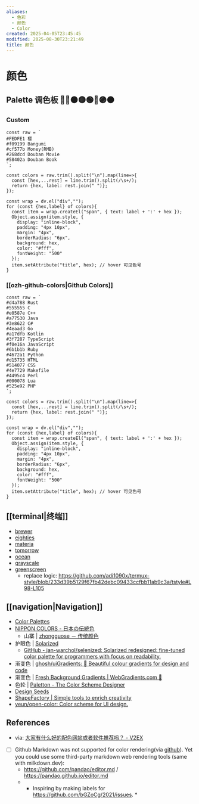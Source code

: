 ```yaml
---
aliases:
  - 色彩
  - 颜色
  - Color
created: 2025-04-05T23:45:45
modified: 2025-08-30T23:21:49
title: 颜色
---
```


# 颜色

## Palette 调色板 🎨🔴🟠🟡🟢🔵🟣🟤

### Custom

```dataviewjs
const raw = `
#FEDFE1 樱
#f09199 Bangumi
#cf577b Money(RMB)
#268dcd Douban Movie
#58402a Douban Book
`;

const colors = raw.trim().split("\n").map(line=>{
  const [hex,...rest] = line.trim().split(/\s+/);
  return {hex, label: rest.join(" ")};
});

const wrap = dv.el("div","");
for (const {hex,label} of colors){
  const item = wrap.createEl("span", { text: label + ':' + hex });
  Object.assign(item.style, {
    display: "inline-block",
    padding: "4px 10px",
    margin: "4px",
    borderRadius: "6px",
    background: hex,
    color: "#fff",
    fontWeight: "500"
  });
  item.setAttribute("title", hex); // hover 可见色号
}
```

### [[ozh-github-colors|Github Colors]]

```dataviewjs
const raw = `
#d4a788 Rust
#555555 C
#e0587e C++
#a77530 Java
#3e8622 C#
#4eaad3 Go
#a17dfb Kotlin
#3f7287 TypeScript
#f0e16a JavaScript
#6b1b1b Ruby
#4672a1 Python
#d15735 HTML
#514077 CSS
#4e7729 Makefile
#4495c4 Perl
#000078 Lua
#525e92 PHP
`;

const colors = raw.trim().split("\n").map(line=>{
  const [hex,...rest] = line.trim().split(/\s+/);
  return {hex, label: rest.join(" ")};
});

const wrap = dv.el("div","");
for (const {hex,label} of colors){
  const item = wrap.createEl("span", { text: label + ':' + hex });
  Object.assign(item.style, {
    display: "inline-block",
    padding: "4px 10px",
    margin: "4px",
    borderRadius: "6px",
    background: hex,
    color: "#fff",
    fontWeight: "500"
  });
  item.setAttribute("title", hex); // hover 可见色号
}
```

## [[terminal|终端]]

- [brewer](https://github.com/adi1090x/termux-style/blob/master/colors/base16-brewer-dark.properties)
- [eighties](https://github.com/adi1090x/termux-style/blob/master/colors/base16-eighties-dark.properties)
- [materia](https://github.com/adi1090x/termux-style/blob/master/colors/base16-materia.properties)
- [tomorrow](https://github.com/adi1090x/termux-style/blob/master/colors/base16-tomorrow-dark.properties)
- [ocean](https://github.com/adi1090x/termux-style/blob/master/colors/base16-ocean-dark.properties)
- [grayscale](https://github.com/adi1090x/termux-style/blob/master/colors/base16-grayscale-dark.properties)
- [greenscreen](https://github.com/adi1090x/termux-style/blob/master/colors/base16-greenscreen-dark.properties)
	- replace logic: https://github.com/adi1090x/termux-style/blob/233d39b5129f67fb42debc09433ccfbb11ab9c3a/tstyle#L98-L105

## [[navigation|Navigation]]

- [Color Palettes](https://www.color-hex.com/color-palettes/)
- [NIPPON COLORS - 日本の伝統色](https://nipponcolors.com/)
	- 山寨 | [zhongguose － 传统颜色](http://zhongguose.com/)
- 护眼色 | [Solarized](https://ethanschoonover.com/solarized/)
	- [GitHub - jan-warchol/selenized: Solarized redesigned: fine-tuned color palette for programmers with focus on readability.](https://github.com/jan-warchol/selenized)
- 渐变色 | [ghosh/uiGradients: 🔴 Beautiful colour gradients for design and code](https://github.com/Ghosh/uiGradients)
- 渐变色 | [Fresh Background Gradients | WebGradients.com 💎](https://webgradients.com/)
- 色轮 | [Paletton - The Color Scheme Designer](https://paletton.com/#uid=1000u0kllllaFw0g0qFqFg0w0aF)
- [Design Seeds](https://www.design-seeds.com/)
- [ShapeFactory | Simple tools to enrich creativity](https://shapefactory.co/)
- [yeun/open-color: Color scheme for UI design.](https://github.com/yeun/open-color)

## References

- via: [大家有什么好的配色网站或者软件推荐吗？ - V2EX](https://www.v2ex.com/t/525939)
- [ ] Github Markdown was not supported for color rendering(via [github](https://docs.github.com/cn/github/writing-on-github/getting-started-with-writing-and-formatting-on-github/basic-writing-and-formatting-syntax#disabling-markdown-rendering)). Yet you could use some third-party markdown web rendering tools (same with milkdown.dev):
    - https://github.com/pandao/editor.md / https://pandao.github.io/editor.md
    - * Inspiring by making labels for https://github.com/bGZoCg/2021/issues. *
